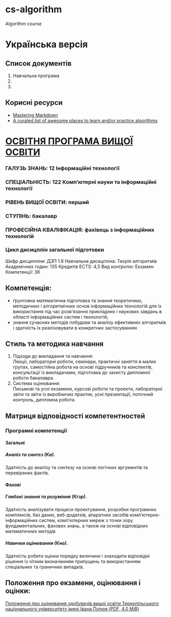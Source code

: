 # cs-algorithm
Algorithm course

# Українська версія
## Список документів
1. Навчальна програма
2. 
3. 

## Корисні ресурси

- [Mastering Markdown](https://guides.github.com/features/mastering-markdown/)
- [A curated list of awesome places to learn and/or practice algorithms](https://github.com/tayllan/awesome-algorithms)


# [ОСВІТНЯ ПРОГРАМА ВИЩОЇ ОСВІТИ](http://tntu.edu.ua/storage/pages/00000120/op122b.pdf)

### ГАЛУЗЬ ЗНАНЬ: 12 Інформаційні технології
### СПЕЦІАЛЬНІСТЬ: 122 Комп’ютерні науки та інформаційні технології
### РІВЕНЬ ВИЩОЇ ОСВІТИ: перший
### СТУПІНЬ: бакалавр
### ПРОФЕСІЙНА КВАЛІФІКАЦІЯ: фахівець з інформаційних технологій

### Цикл дисицплін загальної підготовки
Шифр дисципліни: ДЗП 1.8
Навчальна дисицпліна: Теорія алгоритмів
Академічних годин: 135
Кредитів ECTS: 4,5
Вид контролю: Екзамен
Компетенції: ЗК

## Компетенція:
- ґрунтовна математична підготовка та знання теоретичних, методичних і 
алгоритмічних основ інформаційних технологій для їх використання під час 
розв'язання прикладних і наукових завдань в області інформаційних систем і технологій;
- знання сучасних методів побудови та аналізу ефективних алгоритмів і 
здатність їх реалізовувати в конкретних застосуваннях

## Стиль та методика навчання

1. Підходи до викладання та навчання:  
Лекції, лабораторні роботи, семінари, практичні заняття в малих групах, 
самостійна робота на основі підручників та конспектів, консультації із викладачами, 
підготовка до захисту дипломної роботи бакалавра.
2. Система оцінювання:  
Письмові та усні екзамени, курсові роботи та проекти, лабораторні звіти та звіти із 
виробничих практик, усні презентації, поточний контроль, дипломна робота.

## Матриця відповідності компетентностей
### Програмні компетенції
#### Загальні
##### Аналіз та синтез (Ка). 
Здатність до аналізу та синтезу на основі логічних аргументів та перевірених фактів.
#### Фахові
##### Глибокі знання та розуміння (Кгзр). 
Здатність аналізувати процеси проектування, розробки програмних комплексів, баз даних, 
веб-додатків, апаратних засобів комп’ютерно-інформаційних систем, комп’ютерних мереж з 
точки зору фундаментальних, фахових знань, а також на основі відповідних математичних методів
##### Навички оцінювання (Кно). 
Здатність робити оцінки порядку величини і знаходити відповідні рішення із чітким 
визначенням припущень та використанням спеціальних та граничних випадків.

## Положення про екзамени, оцінювання і оцінки:
[Положення про оцінювання здобувачів вищої освіти Тернопільського національного університету імені Івана 
Пулюя (PDF, 4.0 MiB)](http://tntu.edu.ua/storage/pages/00000249/Polozhennya_pro_otsinnyuvannya_zdobuvachiv_vyshoi_osvity_v_TNTU.pdf)







